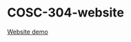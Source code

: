 # COSC-304-website
[Website demo](https://drive.google.com/file/d/19ftrIGHtiB2dz5RS5nwf_8KLM8sTNxSu/view?usp=share_link)
